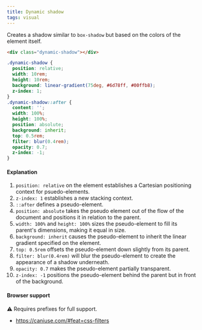 ```yaml
---
title: Dynamic shadow
tags: visual
---
```


Creates a shadow similar to `box-shadow` but based on the colors of the element itself.

```html
<div class="dynamic-shadow"></div>
```

```css
.dynamic-shadow {
  position: relative;
  width: 10rem;
  height: 10rem;
  background: linear-gradient(75deg, #6d78ff, #00ffb8);
  z-index: 1;
}
.dynamic-shadow::after {
  content: '';
  width: 100%;
  height: 100%;
  position: absolute;
  background: inherit;
  top: 0.5rem;
  filter: blur(0.4rem);
  opacity: 0.7;
  z-index: -1;
}
```

#### Explanation

1. `position: relative` on the element establishes a Cartesian positioning context for psuedo-elements.
2. `z-index: 1` establishes a new stacking context.
3. `::after` defines a pseudo-element.
4. `position: absolute` takes the pseudo element out of the flow of the document and positions it in relation to the parent.
5. `width: 100%` and `height: 100%` sizes the pseudo-element to fill its parent's dimensions, making it equal in size.
6. `background: inherit` causes the pseudo-element to inherit the linear gradient specified on the element.
7. `top: 0.5rem` offsets the pseudo-element down slightly from its parent.
8. `filter: blur(0.4rem)` will blur the pseudo-element to create the appearance of a shadow underneath.
9. `opacity: 0.7` makes the pseudo-element partially transparent.
10. `z-index: -1` positions the pseudo-element behind the parent but in front of the background.

#### Browser support

<span class="snippet__support-note">⚠️ Requires prefixes for full support.</span>

- https://caniuse.com/#feat=css-filters
